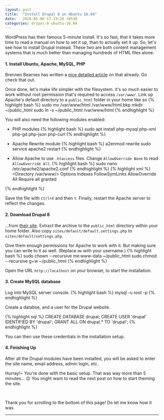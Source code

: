 ```yaml
---
layout: post
title:  "Install Drupal 8 on Ubuntu 16.04"
date:   2016-05-06 17:19:26 +0530
categories: drupal-8 ubuntu-16.04
---
```


WordPress has their famous 5-minute install. It's so fast, that it takes more
time to read a manual on how to set it up, than to actually set it up. So, let's
see how to install Drupal instead. These two are both content management systems
that is much better than managing hundreds of HTML files alone.

#### 1. Install Ubuntu, Apache, MySQL, PHP

Brennen Bearnes has written a [nice detailed article][digital-ocean] on that
already. Go check that out.

Once done, let's make life simpler with the filesystem. it's so much easier to
work without root permission that's required to access `/var/www/`. Link up
Apache's default directory to a `public_html` folder in your home like so
{% highlight bash %}
sudo mv /var/www/html /var/www/html.bkp
mkdir ~/public_html
sudo ln -s ~/public_html /var/www/html
{% endhighlight %}

You will also need the following modules enabled:

* PHP modules
{% highlight bash %}
sudo apt install php-mysql php-xml php-gd php-json php-curl
{% endhighlight %}

* Apache Rewrite module
{% highlight bash %}
a2enmod rewrite
sudo service apache2 restart
{% endhighlight %}

* Allow Apache to use `.htaccess` files. Change `AllowOverride None` to read
`AllowOverride All`.
{% highlight bash %}
sudo nano /etc/apache2/apache2.conf
{% endhighlight %}
{% highlight xml %}
<Directory /var/www/>
        Options Indexes FollowSymLinks
        AllowOverride All
        Require all granted
</Directory>
{% endhighlight %}

Save the file with `Ctrl+X` and then `Y`. Finally, restart the Apache server to
reflect the changes.


#### 2. Download Drupal 8

…from [their site](https://www.drupal.org/8/download). Extract the archive to the
`public_html` directory within your home folder. Also copy
`sites/default/default.settings.php` to `sites/default/settings.php`.

Give them enough permissions for Apache to work with it. But making sure you can
write to it as well. (Replace `me` with your username.)
{% highlight bash %}
sudo chown --recursive me:www-data ~/public_html
sudo chmod --recursive g+w ~/public_html
{% endhighlight %}

Open the URL `http://localhost` on your browser, to start the installation.


#### 3. Create MySQL database

Log into MySQL server console.
{% highlight bash %}
mysql -u root -p
{% endhighlight %}

Create a databse, and a user for the Drupal website.

{% highlight sql %}
CREATE DATABASE drupal;
CREATE USER 'drupal' IDENTIFIED BY 'drupal';
GRANT ALL ON drupal.* TO 'drupal';
{% endhighlight %}

You can then use these credentials in the installation setup.

#### 4. Finishing Up

After all the Drupal modules have been installed, you will be asked to enter the
site name, email address, admin login, etc.

Hurray!~ You're done with the basic setup. That was way more than 5 minutes… 😉
You might want to read the next post on how to start theming the site.



​

Thank you for scrolling to the bottom of this page! Do let me know
how it was.

*******

[digital-ocean]: https://www.digitalocean.com/community/tutorials/how-to-install-linux-apache-mysql-php-lamp-stack-on-ubuntu-16-04
